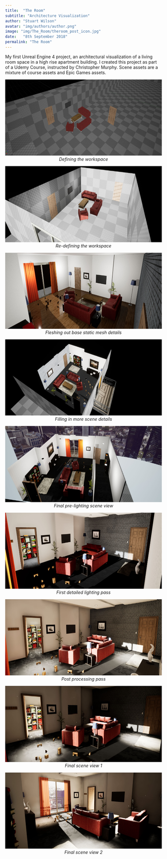 ```yaml
---
title:  "The Room"
subtitle: "Architecture Visualization"
author: "Stuart Wilson"
avatar: "img/authors/author.png"
image: "img/The_Room/theroom_post_icon.jpg"
date:   "8th September 2018"
permalink: "The Room"
---
```

<p style="font-size:100%;">
My first Unreal Engine 4 project, an architectural visualization of a living room space in a high rise apartment building.
I created this project as part of a Udemy Course, instructed by Christopher Murphy. Scene assets are a mixture of course assets and Epic Games assets.
</p>

<p style="text-align: center;"><i>
<a class="example-image-link" href="img/The_Room/theroom_1.jpg" data-lightbox="the_room_set" data-title="Defining the workspace"><img class="example-image" src="img/The_Room/theroom_1.jpg" alt="" height="245"/></a>
Defining the workspace
</i></p>

<p style="text-align: center;"><i>
<a class="example-image-link" href="img/The_Room/theroom_2.jpg" data-lightbox="the_room_set" data-title="Re-defining the workspace"><img class="example-image" src="img/The_Room/theroom_2.jpg" alt="" height="245" /></a>
Re-defining the workspace
</i></p>

<p style="text-align: center;"><i>
<a class="example-image-link" href="img/The_Room/theroom_3.jpg" data-lightbox="the_room_set" data-title="Fleshing out base static mesh details"><img class="example-image" src="img/The_Room/theroom_3.jpg" alt="" height="245" /></a>
Fleshing out base static mesh details
</i></p>

<p style="text-align: center;"><i>
<a class="example-image-link" href="img/The_Room/theroom_4.jpg" data-lightbox="the_room_set" data-title="Filling in more scene details"><img class="example-image" src="img/The_Room/theroom_4.jpg" alt="" height="245" /></a>
Filling in more scene details
</i></p>

<p style="text-align: center;"><i>
<a class="example-image-link" href="img/The_Room/theroom_5.jpg" data-lightbox="the_room_set" data-title="Final pre-lighting scene view"><img class="example-image" src="img/The_Room/theroom_5.jpg" alt="" height="245" /></a>
Final pre-lighting scene view
</i></p>

<p style="text-align: center;"><i>
<a class="example-image-link" href="img/The_Room/theroom_6.jpg" data-lightbox="the_room_set" data-title="First detailed lighting pass"><img class="example-image" src="img/The_Room/theroom_6.jpg" alt="" height="245" /></a>
First detailed lighting pass
</i></p>

<p style="text-align: center;"><i>
<a class="example-image-link" href="img/The_Room/theroom_7.jpg" data-lightbox="the_room_set" data-title="Post processing pass"><img class="example-image" src="img/The_Room/theroom_7.jpg" alt="" height="245"/></a>
Post processing pass
</i></p>

<p style="text-align: center;"><i>
<a class="example-image-link" href="img/The_Room/theroom_8.jpg" data-lightbox="the_room_set" data-title="Final scene view 1"><img class="example-image" src="img/The_Room/theroom_8.jpg" alt="" height="245"/></a>
Final scene view 1
</i></p>

<p style="text-align: center;"><i>
<a class="example-image-link" href="img/The_Room/theroom_9.jpg" data-lightbox="the_room_set" data-title="Final scene view 2"><img class="example-image" src="img/The_Room/theroom_9.jpg" alt="" height="245"/></a>
Final scene view 2
</i></p>
